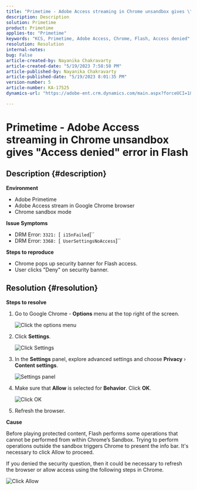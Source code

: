 ```yaml
---
title: "Primetime - Adobe Access streaming in Chrome unsandbox gives \"Access denied\" error in Flash"
description: Description
solution: Primetime
product: Primetime
applies-to: "Primetime"
keywords: "KCS, Primetime, Adobe Access, Chrome, Flash, Access denied"
resolution: Resolution
internal-notes: 
bug: False
article-created-by: Nayanika Chakravarty
article-created-date: "5/19/2023 7:58:50 PM"
article-published-by: Nayanika Chakravarty
article-published-date: "5/19/2023 8:01:35 PM"
version-number: 5
article-number: KA-17525
dynamics-url: "https://adobe-ent.crm.dynamics.com/main.aspx?forceUCI=1&pagetype=entityrecord&etn=knowledgearticle&id=59412f8d-7ff6-ed11-8848-6045bd006a22"

---
```

# Primetime - Adobe Access streaming in Chrome unsandbox gives "Access denied" error in Flash

## Description {#description}


<b>Environment</b>

- Adobe Primetime
- Adobe Access stream in Google Chrome browser
- Chrome sandbox mode


<b>Issue Symptoms</b>

- DRM Error: `3321: `[` i15nFailed`]``
- DRM Error: `3368: `[` UserSettingsNoAccess`]``


<b>Steps to reproduce</b>

- Chrome pops up security banner for Flash access.
- User clicks "Deny" on security banner.



## Resolution {#resolution}


<b>Steps to resolve</b>

1. Go to Google Chrome - <b>Options</b> menu at the top right of the screen.

    
    ![Click the options menu](https://helpx.adobe.com/content/dam/help/en/adobe-access/kb/error-3321/jcr%3acontent/main-pars/procedure/proc_par/step_0/step_par/image/setting_menu.png "Click the options menu")
2. Click <b>Settings</b>.

    
    


    ![Click Settings](https://helpx.adobe.com/content/dam/help/en/adobe-access/kb/error-3321/jcr%3acontent/main-pars/procedure/proc_par/step_1/step_par/image/3.jpg "Click Settings")
3. In the <b>Settings</b> panel, explore advanced settings and choose <b>Privacy</b> › <b>Content settings</b>.

    ![Settings panel](https://helpx.adobe.com/content/dam/help/en/adobe-access/kb/error-3321/jcr%3acontent/main-pars/procedure/proc_par/step_2/step_par/image/5.jpg "Settings panel")
4. Make sure that <b>Allow</b> is selected for <b>Behavior</b>. Click <b>OK</b>.

    
    


    ![Click OK](https://helpx.adobe.com/content/dam/help/en/adobe-access/kb/error-3321/jcr%3acontent/main-pars/procedure/proc_par/step_3/step_par/image/unsandbox_settings.png "Click OK")
5. Refresh the browser.


<b>Cause</b>

Before playing protected content, Flash performs some operations that cannot be performed from within Chrome’s Sandbox. Trying to perform operations outside the sandbox triggers Chrome to present the info bar. It's necessary to click Allow to proceed.

If you denied the security question, then it could be necessary to refresh the browser or allow access using the following steps in Chrome.

![Click Allow](https://helpx.adobe.com/content/dam/help/en/adobe-access/kb/error-3321/jcr%3acontent/main-pars/image/chrome_infobar.png "Click Allow")
